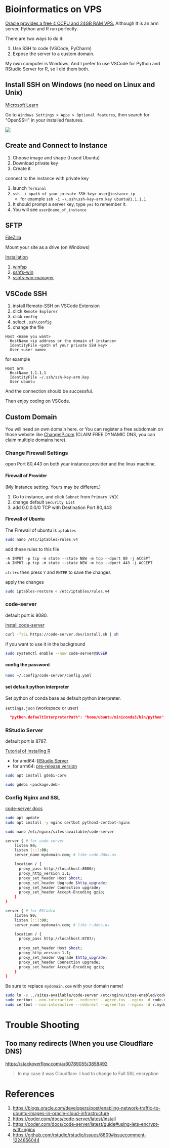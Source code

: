 # Bioinformatics on VPS

[Oracle provides a free 4 OCPU and 24GB RAM VPS.](https://www.oracle.com/cloud/free/) Although It is an arm server, Python and R run perfectly.

There are two ways to do it:

1. Use SSH to code (VSCode, PyCharm)
2. Expose the server to a custom domain.

My own computer is Windows. And I prefer to use VSCode for Python and RStudio Server for R, so I did them both.

## Install SSH on Windows (no need on Linux and Unix)

[Microsoft Learn](https://learn.microsoft.com/windows/terminal/tutorials/ssh)

Go to `Windows Settings > Apps > Optional features`, then search for "OpenSSH" in your installed features.

![](https://learn.microsoft.com/en-us/windows/terminal/images/ssh-optonialfeatures.png)

## Create and Connect to Instance

1. Choose image and shape (I used Ubuntu)
2. Download private key
3. Create it

connect to the instance with private key

1. launch `Terminal`
2. `ssh -i <path of your private SSH key> user@instance_ip`
    - for example `ssh -i ~\.ssh\ssh-key-arm.key ubuntu@1.1.1.1`
3. It should prompt a server key, type `yes` to remember it.
4. You will see `user@name_of_instance`

## SFTP

[FileZilla](https://filezilla-project.org/)

Mount your site as a drive (on Windows)

[Installation](https://github.com/winfsp/sshfs-win)

1. [winfsp](https://github.com/billziss-gh/winfsp/releases/latest)
2. [sshfs-win](https://github.com/billziss-gh/sshfs-win/releases)
3. [sshfs-win-manager](https://github.com/evsar3/sshfs-win-manager/releases/latest)

## VSCode SSH

1. install Remote-SSH on VSCode Extension
2. click `Remote Explorer`
3. click `config`
4. select `.ssh\config`
5. change the file

```
Host <name you want>
  HostName <ip address or the domain of instance>
  IdentityFile <path of your private SSH key>
  User <user name>
```

for example

```
Host arm
  HostName 1.1.1.1
  IdentityFile ~/.ssh/ssh-key-arm.key
  User ubuntu
```

And the connection should be successful.

Then enjoy coding on VSCode.

## Custom Domain

You will need an own domain here. or You can register a free subdomain on those website like [ChangeIP.com](https://www.changeip.com/dns.php) (CLAIM FREE DYNAMIC DNS, you can claim multiple domains here).

### Change Firewall Settings

open Port 80,443 on both your instance provider and the linux machine.

#### Firewall of Provider

(My Instance setting. Yours may be different.)

1. Go to instance, and click `Subnet` from `Primary VNIC`
2. change default `Security List`
3. add 0.0.0.0/0 TCP with Destination Port 80,443

#### Firewall of Ubuntu

The Firewall of ubuntu is `iptables`

```bash
sudo nano /etc/iptables/rules.v4 
```

add these rules to this file

```
-A INPUT -p tcp -m state --state NEW -m tcp --dport 80 -j ACCEPT
-A INPUT -p tcp -m state --state NEW -m tcp --dport 443 -j ACCEPT
```

`ctrl+x` then press `Y` and `ENTER` to save the changes

apply the changes

```bash
sudo iptables-restore < /etc/iptables/rules.v4
```

### code-server

default port is 8080.

[install code-server](https://coder.com/docs/code-server/latest/install)

```bash
curl -fsSL https://code-server.dev/install.sh | sh
```

if you want to use it in the background

```bash
sudo systemctl enable --now code-server@$USER
```

#### config the password

```bash
nano ~/.config/code-server/config.yaml
```

#### set default python interpreter

Set python of conda base as default python interpreter.

`settings.json` (workspace or user)

```json
  "python.defaultInterpreterPath": "home/ubuntu/miniconda3/bin/python",
```

### RStudio Server

default port is 8787.

[Tutorial of installing R](bio-on-arm-linux.md#r)

- for amd64: [RStudio Server](https://www.rstudio.com/products/rstudio/download-server/)
- for arm64: [pre-release version](https://dailies.rstudio.com/)

```bash
sudo apt install gdebi-core
```

```bash
sudo gdebi <package.deb>
```

### Config Nginx and SSL

[code-server docs](https://coder.com/docs/code-server/latest/guide#using-lets-encrypt-with-nginx)

```bash
sudo apt update
sudo apt install -y nginx certbot python3-certbot-nginx
```

```bash
sudo nano /etc/nginx/sites-available/code-server
```

```bash
server { # for code-server
    listen 80;
    listen [::]:80;
    server_name mydomain.com; # like code.ddns.us

    location / {
      proxy_pass http://localhost:8080/;
      proxy_http_version 1.1;
      proxy_set_header Host $host;
      proxy_set_header Upgrade $http_upgrade;
      proxy_set_header Connection upgrade;
      proxy_set_header Accept-Encoding gzip;
    }
}

server { # for RStudio
    listen 80;
    listen [::]:80;
    server_name mydomain.com; # like r.ddns.us

    location / {
      proxy_pass http://localhost:8787/;
      
      proxy_set_header Host $host;
      proxy_http_version 1.1;
      proxy_set_header Upgrade $http_upgrade;
      proxy_set_header Connection upgrade;
      proxy_set_header Accept-Encoding gzip;
    }
}
```

Be sure to replace `mydomain.com` with your domain name!

```bash
sudo ln -s ../sites-available/code-server /etc/nginx/sites-enabled/code-server
sudo certbot --non-interactive --redirect --agree-tos --nginx -d code.mydomain.com -m me@example.com
sudo certbot --non-interactive --redirect --agree-tos --nginx -d r.mydomain.com -m me@example.com
```

# Trouble Shooting

## Too many redirects (When you use Cloudflare DNS)

https://stackoverflow.com/a/60789055/3858492

> In my case it was Cloudflare. I had to change to Full SSL encryption

# References

1. https://blogs.oracle.com/developers/post/enabling-network-traffic-to-ubuntu-images-in-oracle-cloud-infrastructure
2. https://coder.com/docs/code-server/latest/install
3. https://coder.com/docs/code-server/latest/guide#using-lets-encrypt-with-nginx
4. https://github.com/rstudio/rstudio/issues/8809#issuecomment-1224856044

